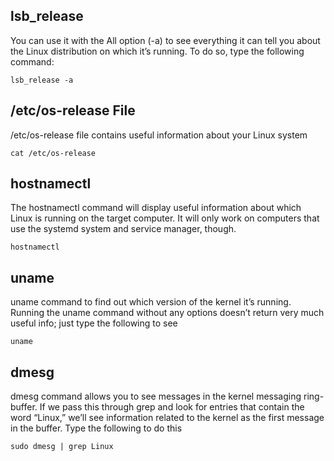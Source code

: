 ## lsb_release

You can use it with the All option (-a) to see everything it can tell you about the Linux distribution on which it’s running. To do so, type the following command:

`lsb_release -a`

## /etc/os-release File

/etc/os-release file contains useful information about your Linux system

`cat /etc/os-release`

## hostnamectl

The hostnamectl command will display useful information about which Linux is running on the target computer. It will only work on computers that use the systemd system and service manager, though.

`hostnamectl`

## uname

uname command to find out which version of the kernel it’s running. Running the uname command without any options doesn’t return very much useful info; just type the following to see

`uname`

## dmesg

dmesg command allows you to see messages in the kernel messaging ring-buffer. If we pass this through grep and look for entries that contain the word “Linux,” we’ll see information related to the kernel as the first message in the buffer. Type the following to do this

`sudo dmesg | grep Linux`

